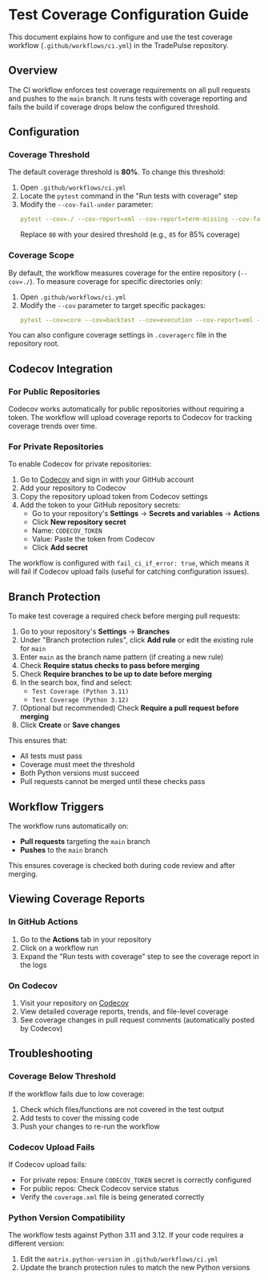 # Test Coverage Configuration Guide

This document explains how to configure and use the test coverage workflow (`.github/workflows/ci.yml`) in the TradePulse repository.

## Overview

The CI workflow enforces test coverage requirements on all pull requests and pushes to the `main` branch. It runs tests with coverage reporting and fails the build if coverage drops below the configured threshold.

## Configuration

### Coverage Threshold

The default coverage threshold is **80%**. To change this threshold:

1. Open `.github/workflows/ci.yml`
2. Locate the `pytest` command in the "Run tests with coverage" step
3. Modify the `--cov-fail-under` parameter:
   ```yaml
   pytest --cov=./ --cov-report=xml --cov-report=term-missing --cov-fail-under=85
   ```
   Replace `80` with your desired threshold (e.g., `85` for 85% coverage)

### Coverage Scope

By default, the workflow measures coverage for the entire repository (`--cov=./`). To measure coverage for specific directories only:

1. Open `.github/workflows/ci.yml`
2. Modify the `--cov` parameter to target specific packages:
   ```yaml
   pytest --cov=core --cov=backtest --cov=execution --cov-report=xml --cov-report=term-missing --cov-fail-under=80
   ```

You can also configure coverage settings in `.coveragerc` file in the repository root.

## Codecov Integration

### For Public Repositories

Codecov works automatically for public repositories without requiring a token. The workflow will upload coverage reports to Codecov for tracking coverage trends over time.

### For Private Repositories

To enable Codecov for private repositories:

1. Go to [Codecov](https://codecov.io/) and sign in with your GitHub account
2. Add your repository to Codecov
3. Copy the repository upload token from Codecov settings
4. Add the token to your GitHub repository secrets:
   - Go to your repository's **Settings** → **Secrets and variables** → **Actions**
   - Click **New repository secret**
   - Name: `CODECOV_TOKEN`
   - Value: Paste the token from Codecov
   - Click **Add secret**

The workflow is configured with `fail_ci_if_error: true`, which means it will fail if Codecov upload fails (useful for catching configuration issues).

## Branch Protection

To make test coverage a required check before merging pull requests:

1. Go to your repository's **Settings** → **Branches**
2. Under "Branch protection rules", click **Add rule** or edit the existing rule for `main`
3. Enter `main` as the branch name pattern (if creating a new rule)
4. Check **Require status checks to pass before merging**
5. Check **Require branches to be up to date before merging**
6. In the search box, find and select:
   - `Test Coverage (Python 3.11)`
   - `Test Coverage (Python 3.12)`
7. (Optional but recommended) Check **Require a pull request before merging**
8. Click **Create** or **Save changes**

This ensures that:
- All tests must pass
- Coverage must meet the threshold
- Both Python versions must succeed
- Pull requests cannot be merged until these checks pass

## Workflow Triggers

The workflow runs automatically on:
- **Pull requests** targeting the `main` branch
- **Pushes** to the `main` branch

This ensures coverage is checked both during code review and after merging.

## Viewing Coverage Reports

### In GitHub Actions

1. Go to the **Actions** tab in your repository
2. Click on a workflow run
3. Expand the "Run tests with coverage" step to see the coverage report in the logs

### On Codecov

1. Visit your repository on [Codecov](https://codecov.io/)
2. View detailed coverage reports, trends, and file-level coverage
3. See coverage changes in pull request comments (automatically posted by Codecov)

## Troubleshooting

### Coverage Below Threshold

If the workflow fails due to low coverage:
1. Check which files/functions are not covered in the test output
2. Add tests to cover the missing code
3. Push your changes to re-run the workflow

### Codecov Upload Fails

If Codecov upload fails:
- For private repos: Ensure `CODECOV_TOKEN` secret is correctly configured
- For public repos: Check Codecov service status
- Verify the `coverage.xml` file is being generated correctly

### Python Version Compatibility

The workflow tests against Python 3.11 and 3.12. If your code requires a different version:
1. Edit the `matrix.python-version` in `.github/workflows/ci.yml`
2. Update the branch protection rules to match the new Python versions
